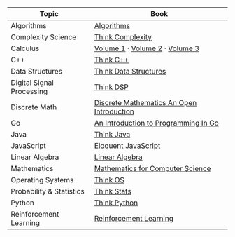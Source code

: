 | Topic | Book | 
|-------| ------ |
|Algorithms| [Algorithms](https://jeffe.cs.illinois.edu/teaching/algorithms/book/Algorithms-JeffE.pdf)|
|Complexity Science| [Think Complexity](https://greenteapress.com/complexity2/thinkcomplexity2.pdf)
|Calculus| [Volume 1](https://assets.openstax.org/oscms-prodcms/media/documents/Calculus_Volume_1_-_WEB_68M1Z5W.pdf) · [Volume 2](https://assets.openstax.org/oscms-prodcms/media/documents/CalculusVolume2-OP.pdf) · [Volume 3](https://assets.openstax.org/oscms-prodcms/media/documents/CalculusVolume3-OP_mktoy8b.pdf)
|C++| [Think C++](https://www.greenteapress.com/thinkcpp/thinkCScpp.pdf)|
|Data Structures| [Think Data Structures](https://greenteapress.com/thinkdast/thinkdast.pdf)
|Digital Signal Processing| [Think DSP](https://greenteapress.com/thinkdsp/thinkdsp.pdf)
|Discrete Math| [Discrete Mathematics An Open Introduction](http://discrete.openmathbooks.org/pdfs/dmoi3-tablet.pdf)
|Go| [An Introduction to Programming In Go](https://www.golang-book.com/public/pdf/gobook.3186517259.pdf)
|Java| [Think Java](https://greenteapress.com/thinkjava7/thinkjava2.pdf)|
|JavaScript| [Eloquent JavaScript](https://eloquentjavascript.net/Eloquent_JavaScript.pdf)|
|Linear Algebra| [Linear Algebra](http://joshua.smcvt.edu/linearalgebra/book.pdf) | 
|Mathematics| [Mathematics for Computer Science](https://ocw.mit.edu/courses/electrical-engineering-and-computer-science/6-042j-mathematics-for-computer-science-spring-2015/readings/MIT6_042JS15_textbook.pdf)
|Operating Systems| [Think OS](https://greenteapress.com/thinkos/thinkos.pdf)|
|Probability & Statistics| [Think Stats](https://greenteapress.com/thinkstats2/thinkstats2.pdf)|
|Python| [Think Python](https://greenteapress.com/thinkpython2/thinkpython2.pdf)|
|Reinforcement Learning| [Reinforcement Learning](http://incompleteideas.net/book/RLbook2020.pdf)
